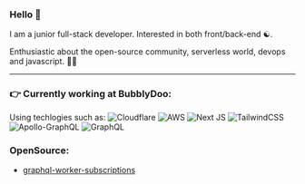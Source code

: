 ### Hello 👋

I am a junior full-stack developer.
Interested in both front/back-end ☯️.

Enthusiastic about the open-source community, serverless world, devops and javascript. 🌝🌚

---

### 👉 Currently working at BubblyDoo:

Using techlogies such as: 
![Cloudflare](https://img.shields.io/badge/Cloudflare-F38020?style=for-the-badge&logo=Cloudflare&logoColor=white)
![AWS](https://img.shields.io/badge/AWS-%23FF9900.svg?style=for-the-badge&logo=amazon-aws&logoColor=white)
![Next JS](https://img.shields.io/badge/Next-black?style=for-the-badge&logo=next.js&logoColor=white)
![TailwindCSS](https://img.shields.io/badge/tailwindcss-%2338B2AC.svg?style=for-the-badge&logo=tailwind-css&logoColor=white)
![Apollo-GraphQL](https://img.shields.io/badge/-ApolloGraphQL-311C87?style=for-the-badge&logo=apollo-graphql)
![GraphQL](https://img.shields.io/badge/-GraphQL-E10098?style=for-the-badge&logo=graphql&logoColor=white)


### OpenSource:

* [graphql-worker-subscriptions](https://github.com/bubblydoo/graphql-worker-subscriptions)
